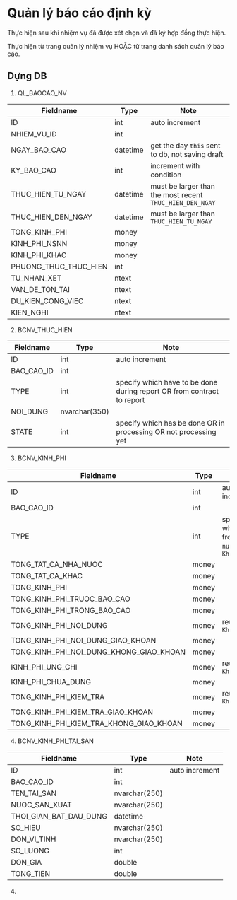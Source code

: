 # Quản lý báo cáo định kỳ

Thực hiện sau khi nhiệm vụ đã được xét chọn và đã ký hợp đồng thực hiện.

Thực hiện từ trang quản lý nhiệm vụ HOẶC từ trang danh sách quản lý báo cáo.

## Dựng DB

1. QL_BAOCAO_NV

Fieldname | Type | Note
--- | --- | ---
ID | int | auto increment
NHIEM_VU_ID | int |
NGAY_BAO_CAO | datetime | get the day `this` sent to db, not saving draft
KY_BAO_CAO | int | increment with condition
THUC_HIEN_TU_NGAY | datetime | must be larger than the most recent `THUC_HIEN_DEN_NGAY`
THUC_HIEN_DEN_NGAY | datetime | must be larger than `THUC_HIEN_TU_NGAY`
TONG_KINH_PHI | money |
KINH_PHI_NSNN | money |
KINH_PHI_KHAC | money |
PHUONG_THUC_THUC_HIEN | int |
TU_NHAN_XET | ntext |
VAN_DE_TON_TAI | ntext |
DU_KIEN_CONG_VIEC | ntext |
KIEN_NGHI | ntext |

2. BCNV_THUC_HIEN

Fieldname | Type | Note
--- | --- | ---
ID | int | auto increment
BAO_CAO_ID | int |
TYPE | int | specify which have to be done during report OR from contract to report
NOI_DUNG | nvarchar(350) |
STATE | int | specify which has be done OR in processing OR not processing yet

3. BCNV_KINH_PHI

Fieldname | Type | Note
--- | --- | ---
ID | int | auto increment
BAO_CAO_ID | int |
TYPE | int | specify which is from `Nha nuoc` OR `Khac`
TONG_TAT_CA_NHA_NUOC | money |
TONG_TAT_CA_KHAC | money |
TONG_KINH_PHI | money |
TONG_KINH_PHI_TRUOC_BAO_CAO | money |
TONG_KINH_PHI_TRONG_BAO_CAO | money |
TONG_KINH_PHI_NOI_DUNG | money | reused by `Khac`
TONG_KINH_PHI_NOI_DUNG_GIAO_KHOAN | money |
TONG_KINH_PHI_NOI_DUNG_KHONG_GIAO_KHOAN | money |
KINH_PHI_UNG_CHI | money | reused by `Khac`
KINH_PHI_CHUA_DUNG | money |
TONG_KINH_PHI_KIEM_TRA | money | reused by `Khac`
TONG_KINH_PHI_KIEM_TRA_GIAO_KHOAN | money | 
TONG_KINH_PHI_KIEM_TRA_KHONG_GIAO_KHOAN | money | 

4. BCNV_KINH_PHI_TAI_SAN

Fieldname | Type | Note
--- | --- | ---
ID | int | auto increment
BAO_CAO_ID | int |
TEN_TAI_SAN | nvarchar(250) |
NUOC_SAN_XUAT | nvarchar(250) |
THOI_GIAN_BAT_DAU_DUNG | datetime |
SO_HIEU | nvarchar(250) |
DON_VI_TINH | nvarchar(250) |
SO_LUONG | int |
DON_GIA | double |
TONG_TIEN | double |

4. 